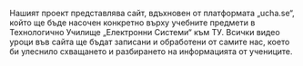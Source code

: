 Нашият проект представлява сайт, вдъхновен от платформата „ucha.se“, който ще бъде насочен конкретно върху учебните предмети в Технологично Училище „Електронни Системи“ към ТУ. Всички видео уроци във сайта ще бъдат записани и обработени от самите нас, което би улеснило схващането и разбирането на информацията от учениците.
